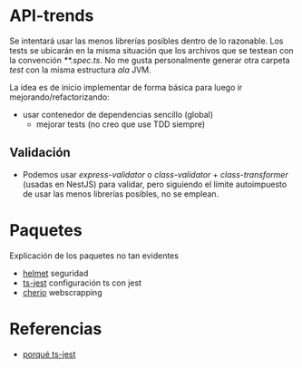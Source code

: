 # API-trends
Se intentará usar las menos librerías posibles dentro de lo razonable.
Los tests se ubicarán en la misma situación que los archivos que se testean con la convención *\*\*.spec.ts*. No me gusta personalmente generar otra carpeta *test* con la misma estructura *ala* JVM.

La idea es de inicio implementar de forma básica para luego ir mejorando/refactorizando:
 - usar contenedor de dependencias sencillo (global)
     - mejorar tests (no creo que use TDD siempre)

## Validación
 - Podemos usar *express-validator* o *class-validator* + *class-transformer* (usadas en NestJS) para validar, pero siguiendo el límite autoimpuesto de usar las menos librerías posibles, no se emplean.

# Paquetes
Explicación de los paquetes no tan evidentes

 - [helmet](https://helmetjs.github.io/) seguridad
 - [ts-jest](https://kulshekhar.github.io/ts-jest/) configuración ts con jest
 - [cherio](https://cheerio.js.org/) webscrapping

# Referencias
 - [porqué ts-jest](https://jestjs.io/docs/getting-started#via-ts-jest)
